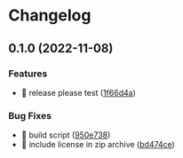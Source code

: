 # Changelog

## 0.1.0 (2022-11-08)


### Features

* 🎸 release please test ([1f66d4a](https://github.com/eiymba/ARCadia/commit/1f66d4a5c70c929f5a6422a553b06ab710fb2f4d))


### Bug Fixes

* 🐛 build script ([950e738](https://github.com/eiymba/ARCadia/commit/950e73857c1447d1ecc73c0133c1af43b502b7ae))
* 🐛 include license in zip archive ([bd474ce](https://github.com/eiymba/ARCadia/commit/bd474ce60f077df6fe80dd82eebdc9ed32a406c5))
